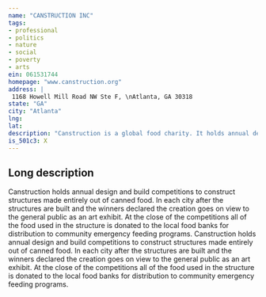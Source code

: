 ```yaml
---
name: "CANSTRUCTION INC"
tags:
- professional
- politics
- nature
- social
- poverty
- arts
ein: 061531744
homepage: "www.canstruction.org"
address: |
 1168 Howell Mill Road NW Ste F, \nAtlanta, GA 30318
state: "GA"
city: "Atlanta"
lng: 
lat: 
description: "Canstruction is a global food charity. It holds annual design and build competitions to construct structures made entirely out of canned food. All of the food used in the structure is donated to local food banks. "
is_501c3: X
---
```


## Long description

Canstruction holds annual design and build competitions to construct structures made entirely out of canned food. In each city after the structures are built and the winners declared the creation goes on view to the general public as an art exhibit. At the close of the competitions all of the food used in the structure is donated to the local food banks for distribution to community emergency feeding programs. Canstruction holds annual design and build competitions to construct structures made entirely out of canned food. In each city after the structures are built and the winners declared the creation goes on view to the general public as an art exhibit. At the close of the competitions all of the food used in the structure is donated to the local food banks for distribution to community emergency feeding programs. 
